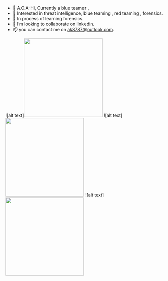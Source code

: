 - 👋 A.O.A-Hi, Currently a blue teamer ,
- 👀 Interested in threat intelligence, blue teaming , red teaming , forensics. 
- 🌱 In process of learning forensics.
- 💞️ I’m looking to collaborate on linkedin.
- 📫 you can contact me on ak8787@outlook.com.



    
![alt text]<img src="https://c.tenor.com/R4riaEBdEOkAAAAd/hackerman-loweffortpunks.gif" width="250" height="250"/>
![alt text]<img src="https://dev-to-uploads.s3.amazonaws.com/uploads/articles/4u624upzydcadel86tm7.gif" width="250" height="250"/>
![alt text]<img src="https://c.tenor.com/cM-JhYmsdCoAAAAC/hacking-windows.gif" width="250" height="250"/>




<!---
System-CTL/System-CTL is a ✨ special ✨ repository because its `README.md` (this file) appears on your GitHub profile.
You can click the Preview link to take a look at your changes.
--->
